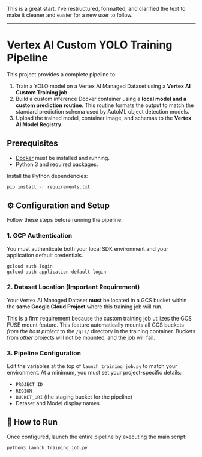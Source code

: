 This is a great start. I've restructured, formatted, and clarified the text to make it cleaner and easier for a new user to follow.

-----

# Vertex AI Custom YOLO Training Pipeline

This project provides a complete pipeline to:

1.  Train a YOLO model on a Vertex AI Managed Dataset using a **Vertex AI Custom Training job**.
2.  Build a custom inference Docker container using a **local model and a custom prediction routine**. This routine formats the output to match the standard prediction schema used by AutoML object detection models.
3.  Upload the trained model, container image, and schemas to the **Vertex AI Model Registry**.

## Prerequisites

  * [Docker](https://docs.docker.com/get-docker/) must be installed and running.
  * Python 3 and required packages.

Install the Python dependencies:

```bash
pip install -r requirements.txt
```

## ⚙️ Configuration and Setup

Follow these steps before running the pipeline.

### 1\. GCP Authentication

You must authenticate both your local SDK environment and your application default credentials.

```bash
gcloud auth login
gcloud auth application-default login
```

### 2\. Dataset Location (Important Requirement)

Your Vertex AI Managed Dataset **must** be located in a GCS bucket within the **same Google Cloud Project** where this training job will run.

This is a firm requirement because the custom training job utilizes the GCS FUSE mount feature. This feature automatically mounts all GCS buckets *from the host project* to the `/gcs/` directory in the training container. Buckets from *other* projects will not be mounted, and the job will fail.

### 3\. Pipeline Configuration

Edit the variables at the top of `launch_training_job.py` to match your environment. At a minimum, you must set your project-specific details:

  * `PROJECT_ID`
  * `REGION`
  * `BUCKET_URI` (the staging bucket for the pipeline)
  * Dataset and Model display names

## 🚀 How to Run

Once configured, launch the entire pipeline by executing the main script:

```bash
python3 launch_training_job.py
```
